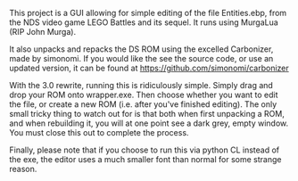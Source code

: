 This project is a GUI allowing for simple editing of the file Entities.ebp, from the NDS video game
LEGO Battles and its sequel. It runs using MurgaLua (RIP John Murga).

It also unpacks and repacks the DS ROM using the excelled Carbonizer, made by simonomi. If
you would like the see the source code, or use an updated version, it can be found at
https://github.com/simonomi/carbonizer

With the 3.0 rewrite, running this is ridiculously simple. Simply drag and drop your ROM onto
wrapper.exe. Then choose whether you want to edit the file, or create a new ROM (i.e. after
you've finished editing). The only small tricky thing to watch out for is that both when
first unpacking a ROM, and when rebuilding it, you will at one point see a dark grey, empty
window. You must close this out to complete the process.

Finally, please note that if you choose to run this via python CL instead of the exe, the
editor uses a much smaller font than normal for some strange reason.